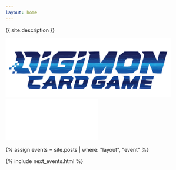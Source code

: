 ```yaml
---
layout: home
---
```


<div class="group">
  <p class="description">{{ site.description }}</p>
</div>

<div class="group">
  <a href="/digimon">
    <img src="/images/logo_digimon.svg" width="450">
  </a>

  <a href="/gundam">
    <img src="/images/logo_gundam.png" width="250">
  </a>
</div>

{% assign events = site.posts | where: "layout", "event" %}

{% include next_events.html %}

